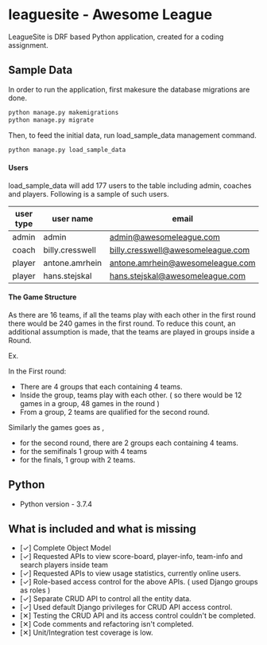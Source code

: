 # leaguesite - Awesome League

LeagueSite is DRF based Python application, created for a coding assignment.

## Sample Data

In order to run the application, first makesure the database migrations are done.

```bash
python manage.py makemigrations
python manage.py migrate
```

Then, to feed the initial data, run load_sample_data management command.

```bash
python manage.py load_sample_data 
```


#### Users
load_sample_data will add 177 users to the table including admin, coaches and players.
Following is a sample of such users.

| user type | user name | email  | password  |
| ------------ | ------------ | ------------ | ------------ |
| admin  | admin  | admin@awesomeleague.com  |  awesomeleague1234 |
| coach | billy.cresswell  | billy.cresswell@awesomeleague.com  | billy123 |
| player | antone.amrhein  | antone.amrhein@awesomeleague.com  | antone123 |
| player | hans.stejskal  | hans.stejskal@awesomeleague.com  | hans123 |


#### The Game Structure

As there are 16 teams, if all the teams play with each other in the first round there would be 240 games in the first round. To reduce this count, an additional assumption is made, that the teams are played in groups inside a Round.

Ex.

In the First round:
- There are 4 groups that each containing 4 teams.
- Inside the group, teams play with each other. ( so there would be 12 games in a group, 48 games in the round )
- From a group, 2 teams are qualified for the second round.

Similarly the games goes as ,
- for the second round, there are 2 groups each containing 4 teams.
- for the semifinals 1 group with 4 teams
- for the finals, 1 group with 2 teams.

## Python
- Python version - 3.7.4


## What is included and what is missing
- [✓] Complete Object Model
- [✓] Requested APIs to view score-board, player-info, team-info and search players inside team
- [✓] Requested APIs to view usage statistics, currently online users.
- [✓] Role-based access control for the above APIs. ( used Django groups as roles )
- [✓] Separate CRUD API to control all the entity data.
- [✓] Used default Django privileges for CRUD API access control.
- [✕] Testing the CRUD API and its access control couldn't be completed.
- [✕] Code comments and refactoring isn't completed.
- [✕] Unit/Integration test coverage is low. 
 

